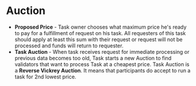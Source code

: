 # Auction

* **Proposed Price** - Task owner chooses what maximum price he's ready to pay for a fulfillment of request on his task. All requesters of this task should apply at least this sum with their request or request will not be processed and funds will return to requester.
* **Task Auction** - When task receives request for immediate processing or previous data becomes too old, Task starts a new Auction to find validators that want to process Task at a cheapest price. Task Auction is a **Reverse Vickrey Auction**. It means that participants do accept to run a task for 2nd lowest price.
